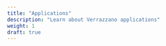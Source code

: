 ```yaml
---
title: "Applications"
description: "Learn about Verrazzano applications"
weight: 1
draft: true
---
```

